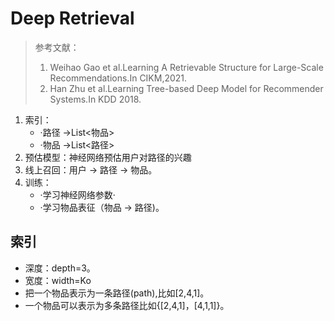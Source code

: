 # Deep Retrieval

> 参考文献：
>
> 1. Weihao Gao et al.Learning A Retrievable Structure for Large-Scale Recommendations.In CIKM,2021.
> 2. Han Zhu et al.Learning Tree-based Deep Model for Recommender Systems.In KDD 2018.

1. 索引：
   - ·路径 →List<物品>
   - ·物品 →List<路径>
2. 预估模型：神经网络预估用户对路径的兴趣
3. 线上召回：用户 → 路径 → 物品。
4. 训练：
   - ·学习神经网络参数·
   - ·学习物品表征（物品 → 路径)。

## 索引

- 深度：depth=3。
- 宽度：width=Ko
- 把一个物品表示为一条路径(path),比如[2,4,1]。
- 一个物品可以表示为多条路径比如{[2,4,1]，[4,1,1]}。
